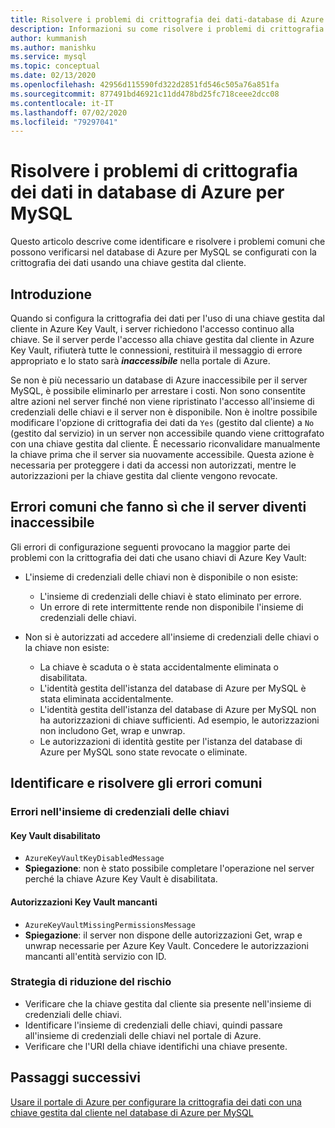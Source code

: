 ```yaml
---
title: Risolvere i problemi di crittografia dei dati-database di Azure per MySQL
description: Informazioni su come risolvere i problemi di crittografia dei dati in database di Azure per MySQL
author: kummanish
ms.author: manishku
ms.service: mysql
ms.topic: conceptual
ms.date: 02/13/2020
ms.openlocfilehash: 42956d115590fd322d2851fd546c505a76a851fa
ms.sourcegitcommit: 877491bd46921c11dd478bd25fc718ceee2dcc08
ms.contentlocale: it-IT
ms.lasthandoff: 07/02/2020
ms.locfileid: "79297041"
---
```

# <a name="troubleshoot-data-encryption-in-azure-database-for-mysql"></a>Risolvere i problemi di crittografia dei dati in database di Azure per MySQL

Questo articolo descrive come identificare e risolvere i problemi comuni che possono verificarsi nel database di Azure per MySQL se configurati con la crittografia dei dati usando una chiave gestita dal cliente.

## <a name="introduction"></a>Introduzione

Quando si configura la crittografia dei dati per l'uso di una chiave gestita dal cliente in Azure Key Vault, i server richiedono l'accesso continuo alla chiave. Se il server perde l'accesso alla chiave gestita dal cliente in Azure Key Vault, rifiuterà tutte le connessioni, restituirà il messaggio di errore appropriato e lo stato sarà ***inaccessibile*** nella portale di Azure.

Se non è più necessario un database di Azure inaccessibile per il server MySQL, è possibile eliminarlo per arrestare i costi. Non sono consentite altre azioni nel server finché non viene ripristinato l'accesso all'insieme di credenziali delle chiavi e il server non è disponibile. Non è inoltre possibile modificare l'opzione di crittografia dei dati da `Yes` (gestito dal cliente) a `No` (gestito dal servizio) in un server non accessibile quando viene crittografato con una chiave gestita dal cliente. È necessario riconvalidare manualmente la chiave prima che il server sia nuovamente accessibile. Questa azione è necessaria per proteggere i dati da accessi non autorizzati, mentre le autorizzazioni per la chiave gestita dal cliente vengono revocate.

## <a name="common-errors-that-cause-the-server-to-become-inaccessible"></a>Errori comuni che fanno sì che il server diventi inaccessibile

Gli errori di configurazione seguenti provocano la maggior parte dei problemi con la crittografia dei dati che usano chiavi di Azure Key Vault:

- L'insieme di credenziali delle chiavi non è disponibile o non esiste:
  - L'insieme di credenziali delle chiavi è stato eliminato per errore.
  - Un errore di rete intermittente rende non disponibile l'insieme di credenziali delle chiavi.

- Non si è autorizzati ad accedere all'insieme di credenziali delle chiavi o la chiave non esiste:
  - La chiave è scaduta o è stata accidentalmente eliminata o disabilitata.
  - L'identità gestita dell'istanza del database di Azure per MySQL è stata eliminata accidentalmente.
  - L'identità gestita dell'istanza del database di Azure per MySQL non ha autorizzazioni di chiave sufficienti. Ad esempio, le autorizzazioni non includono Get, wrap e unwrap.
  - Le autorizzazioni di identità gestite per l'istanza del database di Azure per MySQL sono state revocate o eliminate.

## <a name="identify-and-resolve-common-errors"></a>Identificare e risolvere gli errori comuni

### <a name="errors-on-the-key-vault"></a>Errori nell'insieme di credenziali delle chiavi

#### <a name="disabled-key-vault"></a>Key Vault disabilitato

- `AzureKeyVaultKeyDisabledMessage`
- **Spiegazione**: non è stato possibile completare l'operazione nel server perché la chiave Azure Key Vault è disabilitata.

#### <a name="missing-key-vault-permissions"></a>Autorizzazioni Key Vault mancanti

- `AzureKeyVaultMissingPermissionsMessage`
- **Spiegazione**: il server non dispone delle autorizzazioni Get, wrap e unwrap necessarie per Azure Key Vault. Concedere le autorizzazioni mancanti all'entità servizio con ID.

### <a name="mitigation"></a>Strategia di riduzione del rischio

- Verificare che la chiave gestita dal cliente sia presente nell'insieme di credenziali delle chiavi.
- Identificare l'insieme di credenziali delle chiavi, quindi passare all'insieme di credenziali delle chiavi nel portale di Azure.
- Verificare che l'URI della chiave identifichi una chiave presente.

## <a name="next-steps"></a>Passaggi successivi

[Usare il portale di Azure per configurare la crittografia dei dati con una chiave gestita dal cliente nel database di Azure per MySQL](howto-data-encryption-portal.md)
